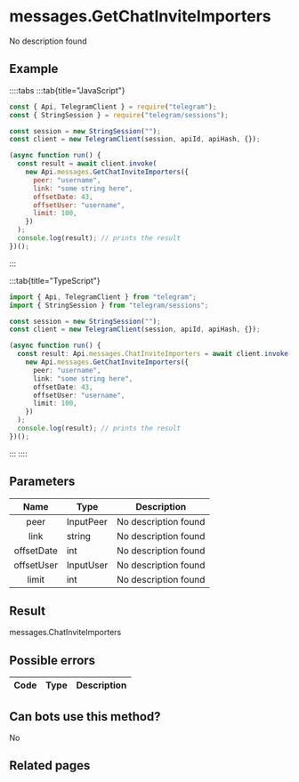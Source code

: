 # messages.GetChatInviteImporters

No description found

## Example

::::tabs
:::tab{title="JavaScript"}

```js
const { Api, TelegramClient } = require("telegram");
const { StringSession } = require("telegram/sessions");

const session = new StringSession("");
const client = new TelegramClient(session, apiId, apiHash, {});

(async function run() {
  const result = await client.invoke(
    new Api.messages.GetChatInviteImporters({
      peer: "username",
      link: "some string here",
      offsetDate: 43,
      offsetUser: "username",
      limit: 100,
    })
  );
  console.log(result); // prints the result
})();
```

:::

:::tab{title="TypeScript"}

```ts
import { Api, TelegramClient } from "telegram";
import { StringSession } from "telegram/sessions";

const session = new StringSession("");
const client = new TelegramClient(session, apiId, apiHash, {});

(async function run() {
  const result: Api.messages.ChatInviteImporters = await client.invoke(
    new Api.messages.GetChatInviteImporters({
      peer: "username",
      link: "some string here",
      offsetDate: 43,
      offsetUser: "username",
      limit: 100,
    })
  );
  console.log(result); // prints the result
})();
```

:::
::::

## Parameters

|    Name    | Type      | Description          |
| :--------: | --------- | -------------------- |
|    peer    | InputPeer | No description found |
|    link    | string    | No description found |
| offsetDate | int       | No description found |
| offsetUser | InputUser | No description found |
|   limit    | int       | No description found |

## Result

messages.ChatInviteImporters

## Possible errors

| Code | Type | Description |
| :--: | ---- | ----------- |

## Can bots use this method?

No

## Related pages
